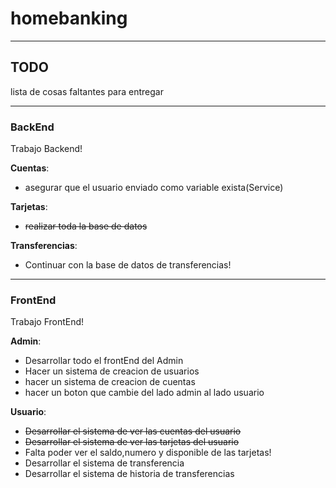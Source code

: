 # homebanking
---
## TODO
lista de cosas faltantes para entregar
***
### BackEnd

Trabajo Backend!


__Cuentas__:
*   asegurar que el usuario enviado como variable exista(Service)

__Tarjetas__:
*   ~~realizar toda la base de datos~~

__Transferencias__:
*   Continuar con la base de datos de transferencias!





***
### FrontEnd

Trabajo FrontEnd!

__Admin__:
*   Desarrollar todo el frontEnd del Admin
*   Hacer un sistema de creacion de usuarios
*   hacer un sistema de creacion de cuentas
*   hacer un boton que cambie del lado admin al lado usuario


__Usuario__:
*   ~~Desarrollar el sistema de ver las cuentas del usuario~~
*   ~~Desarrollar el sistema de ver las tarjetas del usuario~~
*   Falta poder ver el saldo,numero y disponible de las tarjetas!
*   Desarrollar el sistema de transferencia
*   Desarrollar el sistema de historia de transferencias


